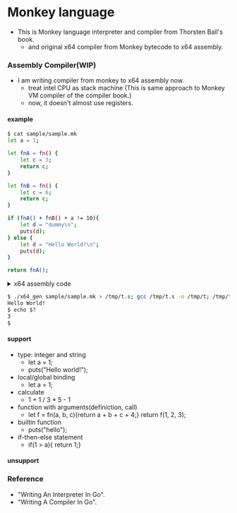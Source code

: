 # Monkey language
- This is Monkey language interpreter and compiler from Thorsten Ball's book.
  - and original x64 compiler from Monkey bytecode to x64 assembly.

### Assembly Compiler(WIP) 
- I am writing compiler from monkey to x64 assembly now.
  - treat intel CPU as stack machine (This is same approach to Monkey VM compiler of the compiler book.)
  - now, it doesn't almost use registers. 

#### example
```bash
$ cat sample/sample.mk
let a = 1;

let fnA = fn() {
	let c = 3;
	return c;
}

let fnB = fn() {
	let c = 6;
	return c;
}

if (fnA() + fnB() + a != 10){
	let d = "dummy\n";
	puts(d);
} else {
	let d = "Hello World!\n";
	puts(d);
}

return fnA();

```

<details>
<summary>x64 assembly code</summary>
<pre>
<code>

$ ./x64_gen sample/sample.mk
.intel_syntax noprefix

.text
.section	.rodata
.STRGBL6:
	.string "dummy\n"
.STRGBL7:
	.string "Hello World!\n"

.text
.global main
main:
	push rbp
	mov rbp, rsp
	sub rsp, 40
	push 1
	pop rax
	mov [rbp-8] ,rax
	lea rax, function1[rip]
	push rax
	pop rax
	mov [rbp-16] ,rax
	lea rax, function2[rip]
	push rax
	pop rax
	mov [rbp-24] ,rax
	mov rax, [rbp-16]
	push rax
	mov rax, [rsp+0]
	call rax
	add rsp, 8
	push rax
	mov rax, [rbp-24]
	push rax
	mov rax, [rsp+0]
	call rax
	add rsp, 8
	push rax
	pop rbx
	pop rax
	add rax, rbx
	push rax
	mov rax, [rbp-8]
	push rax
	pop rbx
	pop rax
	add rax, rbx
	push rax
	push 10
	pop rax
	pop rbx
	cmp rax, rbx
	jne .LABEL0
	push 1
	jmp .LABEL1
.LABEL0:
	push 0
.LABEL1:
	pop rax
	cmp rax, 0
	jne .LABEL2
	lea rax, .STRGBL6[rip]
	push rax
	pop rax
	mov [rbp-32] ,rax
	lea rax, puts[rip]
	push rax
	mov rax, [rbp-32]
	push rax
	mov rax, [rsp+8]
	call rax
	add rsp, 16
	push rax
	jmp .LABEL3
.LABEL2:
	lea rax, .STRGBL7[rip]
	push rax
	pop rax
	mov [rbp-40] ,rax
	lea rax, puts[rip]
	push rax
	mov rax, [rbp-40]
	push rax
	mov rax, [rsp+8]
	call rax
	add rsp, 16
	push rax
.LABEL3:
	pop rax
	mov rax, [rbp-16]
	push rax
	mov rax, [rsp+0]
	call rax
	add rsp, 8
	push rax
	pop rax
	mov rsp, rbp
	pop rbp
	ret

.global function1
function1:
	push rbp
	mov rbp, rsp
	sub rsp, 8
	push 3
	pop rax
	mov [rbp-8] ,rax
	mov rax, [rbp-8]
	push rax
	pop rax
	mov rsp, rbp
	pop rbp
	ret

.global function2
function2:
	push rbp
	mov rbp, rsp
	sub rsp, 8
	push 6
	pop rax
	mov [rbp-8] ,rax
	mov rax, [rbp-8]
	push rax
	pop rax
	mov rsp, rbp
	pop rbp
	ret

.global puts
puts:
	#header
	push rbp
	mov rbp, rsp

	#strlen start
	xor rcx, rcx
	sub rcx, 1

	xor rax, rax
	mov rdx, [rbp+16]
	mov bl, [rdx]
	cmp bl, 0
	je .L1
.L0:
	add rdx, 1
	mov bl, [rdx]
	cmp bl, 0
	loopne .L0
.L1:
	not rcx
	mov rdx, rcx
	# strlen end

	# write(1, "string", strlen) // printf
	mov rax, 1
	mov rdi, 1
	mov rsi, [rbp+16]
	syscall
	push rax

	#footar
	mov rsp, rbp
	pop rbp
	ret


$

</code>
</pre>
</details>



```bash
$ ./x64_gen sample/sample.mk > /tmp/t.s; gcc /tmp/t.s -o /tmp/t; /tmp/t
Hello World!
$ echo $?
3
$

```

#### support
- type: integer and string
  - let a = 1;
  - puts("Hello world!");
- local/global binding
  - let a = 1;
- calculate
  - 1 + 1 / 3 * 5 - 1
- function with arguments(definiction, call)
  - let f = fn(a, b, c){return a + b + c + 4;} return f(1, 2, 3);
- builtin function
  - puts("hello");
- if-then-else statement
  - if(1 > a){ return 1;}

#### unsupport

### Reference
 - "Writing An Interpreter In Go".
 - "Writing A Compiler In Go".


